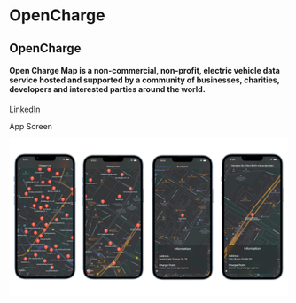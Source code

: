 # OpenCharge
<h2> <b> OpenCharge  </b> </h2>
<h4> <b> Open Charge Map is a non-commercial, non-profit, electric vehicle data service hosted and supported by a community of businesses, charities, developers and interested parties around the world. </b> </h4> 
 
<a href="https://www.linkedin.com/in/onurustunel/"> LinkedIn </a> <p>
 <p>
<p>App Screen </p>
<img src="OpenCharge/OpenCharge/Assets.xcassets/screen.imageset/screen.jpg"  width=720" > <p>
